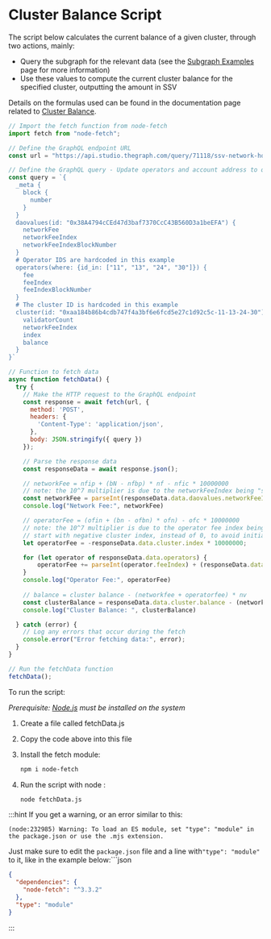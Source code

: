# Cluster Balance Script

The script below calculates the current balance of a given cluster, through two actions, mainly:

* Query the subgraph for the relevant data (see the [Subgraph Examples](../tools/ssv-subgraph/subgraph-examples) page for more information)
* Use these values to compute the current cluster balance for the specified cluster, outputting the amount in SSV

Details on the formulas used can be found in the documentation page related to [Cluster Balance](../../stakers/clusters/cluster-balance).

```javascript
// Import the fetch function from node-fetch
import fetch from "node-fetch";

// Define the GraphQL endpoint URL
const url = "https://api.studio.thegraph.com/query/71118/ssv-network-holesky/version/latest";

// Define the GraphQL query - Update operators and account address to query different clusters
const query = `{
  _meta {
    block {
      number
    }
  }
  daovalues(id: "0x38A4794cCEd47d3baf7370CcC43B560D3a1beEFA") {
    networkFee
    networkFeeIndex
    networkFeeIndexBlockNumber
  }
  # Operator IDS are hardcoded in this example
  operators(where: {id_in: ["11", "13", "24", "30"]}) {
    fee
    feeIndex
    feeIndexBlockNumber
  }
  # The cluster ID is hardcoded in this example
  cluster(id: "0xaa184b86b4cdb747f4a3bf6e6fcd5e27c1d92c5c-11-13-24-30") {
    validatorCount
    networkFeeIndex
    index
    balance
  }
}`

// Function to fetch data
async function fetchData() {
  try {
    // Make the HTTP request to the GraphQL endpoint
    const response = await fetch(url, {
      method: 'POST',
      headers: {
        'Content-Type': 'application/json',
      },
      body: JSON.stringify({ query })
    });

    // Parse the response data
    const responseData = await response.json();

    // networkFee = nfip + (bN - nfbp) * nf - nfic * 10000000
    // note: the 10^7 multiplier is due to the networkFeeIndex being "shrunk" to a uint64 in the smart contract to save space
    const networkFee = parseInt(responseData.data.daovalues.networkFeeIndex) + (responseData.data._meta.block.number - parseInt(responseData.data.daovalues.networkFeeIndexBlockNumber)) * parseInt(responseData.data.daovalues.networkFee) - responseData.data.cluster.networkFeeIndex * 10000000
    console.log("Network Fee:", networkFee)

    // operatorFee = (ofin + (bn - ofbn) * ofn) - ofc * 10000000
    // note: the 10^7 multiplier is due to the operator fee index being "shrunk" to a uint64 in the smart contract to save space
    // start with negative cluster index, instead of 0, to avoid initialize it as 0 and subtracting it at the end
    let operatorFee = -responseData.data.cluster.index * 10000000;

    for (let operator of responseData.data.operators) {
        operatorFee += parseInt(operator.feeIndex) + (responseData.data._meta.block.number - parseInt(operator.feeIndexBlockNumber)) * parseInt(operator.fee)
    }
    console.log("Operator Fee:", operatorFee)
    
    // balance = cluster balance - (networkfee + operatorfee) * nv
    const clusterBalance = responseData.data.cluster.balance - (networkFee + operatorFee) * responseData.data.cluster.validatorCount
    console.log("Cluster Balance: ", clusterBalance)

  } catch (error) {
    // Log any errors that occur during the fetch
    console.error("Error fetching data:", error);
  }
}

// Run the fetchData function
fetchData();
```

To run the script:

_Prerequisite:_ [_Node.js_](https://nodejs.org/en) _must be installed on the system_

1. Create a file called fetchData.js
2. Copy the code above into this file
3.  Install the fetch module:&#x20;

    ```bash
    npm i node-fetch
    ```
4.  Run the script with node :

    ```bash
    node fetchData.js
    ```

:::hint
If you get a warning, or an error similar to this:

```
(node:232985) Warning: To load an ES module, set "type": "module" in the package.json or use the .mjs extension.
```

Just make sure to edit the `package.json` file and a line with`"type": "module"` to it, like in the example below:\`\`\`json

```json
{
  "dependencies": {
    "node-fetch": "^3.3.2"
  },
  "type": "module"
}
```
:::
